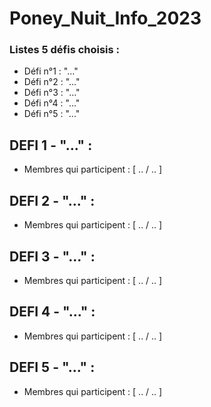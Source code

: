 # Poney_Nuit_Info_2023

### Listes 5 défis choisis :
- Défi n°1 : "..."
- Défi n°2 : "..."
- Défi n°3 : "..."
- Défi n°4 : "..."
- Défi n°5 : "..."

## DEFI 1 - "..." :
- Membres qui participent : [ .. / .. ]

## DEFI 2 - "..." :
- Membres qui participent : [ .. / .. ]

## DEFI 3 - "..." :
- Membres qui participent : [ .. / .. ]

## DEFI 4 - "..." :
- Membres qui participent : [ .. / .. ]

## DEFI 5 - "..." :
- Membres qui participent : [ .. / .. ]
